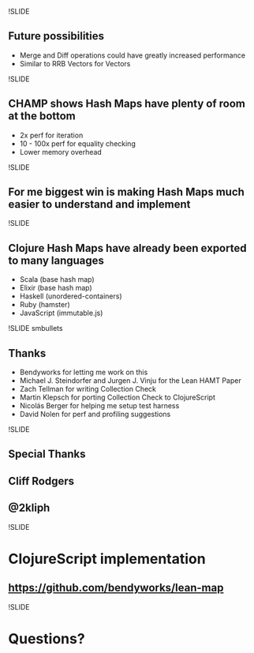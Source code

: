 !SLIDE

## Future possibilities

- Merge and Diff operations could have greatly increased performance
- Similar to RRB Vectors for Vectors

!SLIDE

## CHAMP shows Hash Maps have plenty of room at the bottom

- 2x perf for iteration
- 10 - 100x perf for equality checking
- Lower memory overhead

!SLIDE

## For me biggest win is making Hash Maps much easier to understand and implement

!SLIDE

## Clojure Hash Maps have already been exported to many languages

- Scala (base hash map)
- Elixir (base hash map)
- Haskell (unordered-containers)
- Ruby (hamster)
- JavaScript (immutable.js)

!SLIDE smbullets

## Thanks

* Bendyworks for letting me work on this
* Michael J. Steindorfer and Jurgen J. Vinju for the Lean HAMT Paper
* Zach Tellman for writing Collection Check
* Martin Klepsch for porting Collection Check to ClojureScript
* Nicolás Berger for helping me setup test harness
* David Nolen for perf and profiling suggestions

!SLIDE

## Special Thanks

## Cliff Rodgers

## @2kliph

!SLIDE

# ClojureScript implementation

## https://github.com/bendyworks/lean-map

!SLIDE

# Questions?

